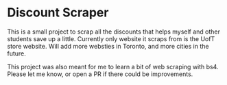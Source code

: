 # Discount Scraper
This is a small project to scrap all the discounts that helps myself and other students save up a little.
Currently only website it scraps from is the UofT store website.
Will add more websties in Toronto, and more cities in the future.

This project was also meant for me to learn a bit of web scraping with bs4.
Please let me know, or open a PR if there could be improvements.
